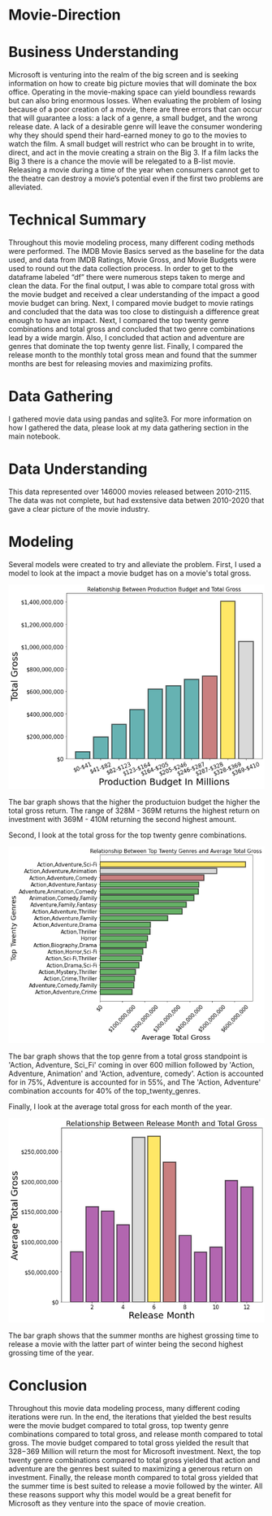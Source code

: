 # Movie-Direction

# Business Understanding
Microsoft is venturing into the realm of the big screen and is seeking information on how to create big picture movies that will dominate the box office. Operating in the movie-making space can yield boundless rewards but can also bring enormous losses. When evaluating the problem of losing because of a poor creation of a movie, there are three errors that can occur that will guarantee a loss: a lack of a genre, a small budget, and the wrong release date. A lack of a desirable genre will leave the consumer wondering why they should spend their hard-earned money to go to the movies to watch the film. A small budget will restrict who can be brought in to write, direct, and act in the movie creating a strain on the Big 3. If a film lacks the Big 3 there is a chance the movie will be relegated to a B-list movie. Releasing a movie during a time of the year when consumers cannot get to the theatre can destroy a movie’s potential even if the first two problems are alleviated.

# Technical Summary
Throughout this movie modeling process, many different coding methods were performed. The IMDB Movie Basics served as the baseline for the data used, and data from IMDB Ratings, Movie Gross, and Movie Budgets were used to round out the data collection process. In order to get to the dataframe labeled “df” there were numerous steps taken to merge and clean the data. For the final output, I was able to compare total gross with the movie budget and received a clear understanding of the impact a good movie budget can bring. Next, I compared movie budget to movie ratings and concluded that the data was too close to distinguish a difference great enough to have an impact. Next, I compared the top twenty genre combinations and total gross and concluded that two genre combinations lead by a wide margin. Also, I concluded that action and adventure are genres that dominate the top twenty genre list. Finally, I compared the release month to the monthly total gross mean and found that the summer months are best for releasing movies and maximizing profits.

# Data Gathering
I gathered movie data using pandas and sqlite3. For more information on how I gathered the data, please look at my data gathering section in the main notebook.

# Data Understanding
This data represented over 146000 movies released between 2010-2115. The data was not complete, but had exstensive data betwen 2010-2020 that gave a clear picture of the movie industry.

# Modeling
Several models were created to try and alleviate the problem. First, I used a model to look at the impact a movie budget has on a movie's total gross.

![](Images/Graph%201.png)

The bar graph shows that the higher the productuion budget the higher the total gross return. The range of 328M - 369M returns the highest return on investment with 369M - 410M returning the second highest amount.

Second, I look at the total gross for the top twenty genre combinations.

![](Images/Image%203.png)

The bar graph shows that the top genre from a total gross standpoint is 'Action, Adventure, Sci_Fi' coming in over 600 million followed by 'Action, Adventure, Animation' and 'Action, adventure, comedy'. Action is accounted for in 75%, Adventure is accounted for in 55%, and The 'Action, Adventure' combination accounts for 40% of the top_twenty_genres.

Finally, I look at the average total gross for each month of the year. 

![](Images/Graph%204.png)

The bar graph shows that the summer months are highest grossing time to release a movie with the latter part of winter being the second highest grossing time of the year.

# Conclusion
Throughout this movie data modeling process, many different coding iterations were run. In the end, the iterations that yielded the best results were the movie budget compared to total gross, top twenty genre combinations compared to total gross, and release month compared to total gross. The movie budget compared to total gross yielded the result that $328-$369 Million will return the most for Microsoft investment. Next, the top twenty genre combinations compared to total gross yielded that action and adventure are the genres best suited to maximizing a generous return on investment. Finally, the release month compared to total gross yielded that the summer time is best suited to release a movie followed by the winter. All these reasons support why this model would be a great benefit for Microsoft as they venture into the space of movie creation.